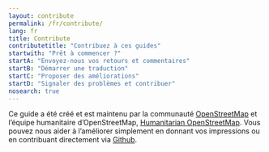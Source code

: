 ```yaml
---
layout: contribute
permalink: /fr/contribute/
lang: fr
title: Contribute
contributetitle: "Contribuez à ces guides"
startwith: "Prêt à commencer ?"
startA: "Envoyez-nous vos retours et commentaires"
startB: "Démarrer une traduction"
startC: "Proposer des améliorations"
startD: "Signaler des problèmes et contribuer"
nosearch: true
---
```

Ce guide a été créé et est maintenu par la communauté [OpenStreetMap](http://www.openstreetmap.org/) et l’équipe humanitaire d’OpenStreetMap, [Humanitarian OpenStreetMap](http://hotosm.org/). Vous pouvez nous aider à l’améliorer simplement en donnant vos impressions ou en contribuant directement via [Github](http://github.com/hotosm/learnosm).
